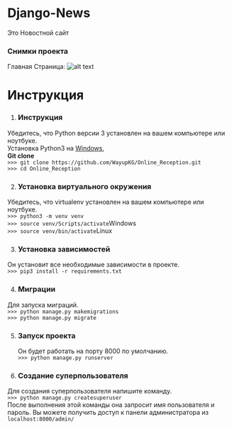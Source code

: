 # Django-News
Это Новостной сайт


### Снимки проекта
  Главная Страница:
  ![alt text](https://github.com/WayupKG/Online_Reception/blob/master/static/Snaps%20of%20project/scren.png "Главная Страница")
  <br>
  
# Инструкция 

1) ### Инструкция
  Убедитесь, что Python версии 3 установлен на вашем компьютере или ноутбуке.<br>
  Установка Python3 на [Windows](https://www.youtube.com/watch?v=IU4-19ofajg), []()
 	 <br>
  **Git clone** <br>
  `>>> git clone https://github.com/WayupKG/Online_Reception.git`<br>
  `>>> cd Online_Reception`
  
2) ### Установка виртуального окружения
  Убедитесь, что virtualenv установлен на вашем компьютере или ноутбуке.<br>
  `>>> python3 -m venv venv`<br>
  `>>> source venv/Scripts/activate`Windows<br>
  `>>> source venv/bin/activate`Linux
  
  
3) ### Установка зависимостей
  Он установит все необходимые зависимости в проекте.<br>
  `>>> pip3 install -r requirements.txt`
  
4) ### Миграции 
  Для запуска миграций. <br>
  `>>> python manage.py makemigrations`<br>
  `>>> python manage.py migrate`
  
5) ### Запуск проекта
   Он будет работать на порту 8000 по умолчанию.<br>
  `>>> python manage.py runserver` 
  
6) ### Создание суперпользователя
Для создания суперпользователя напишите команду. <br>
`>>> python manage.py createsuperuser` <br>
После выполнения этой команды она запросит имя пользователя и пароль.
Вы можете получить доступ к панели администратора из `localhost:8000/admin/`

